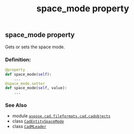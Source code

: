 ﻿---
title: space_mode property
second_title: Aspose.CAD for Python via .NET API References
description: 
type: docs
weight: 590
url: /aspose.cad.fileformats.cad.cadobjects/cadmleader/space_mode/
is_root: false
---

## space_mode property


Gets or sets the space mode.
### Definition:
```python
@property
def space_mode(self):
    ...
@space_mode.setter
def space_mode(self, value):
    ...
```

### See Also
* module [`aspose.cad.fileformats.cad.cadobjects`](../../)
* class [`CadEntitySpaceMode`](/cad/python-net/aspose.cad.fileformats.cad.cadconsts/cadentityspacemode)
* class [`CadMLeader`](/cad/python-net/aspose.cad.fileformats.cad.cadobjects/cadmleader)
